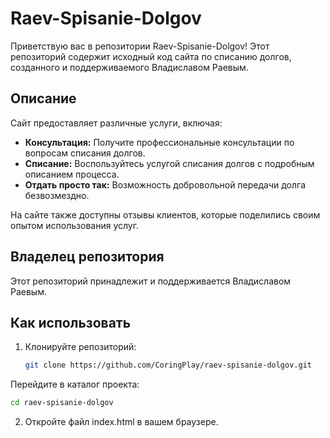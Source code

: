 # Raev-Spisanie-Dolgov

Приветствую вас в репозитории Raev-Spisanie-Dolgov! Этот репозиторий содержит исходный код сайта по списанию долгов, созданного и поддерживаемого Владиславом Раевым.

## Описание

Сайт предоставляет различные услуги, включая:
- **Консультация:** Получите профессиональные консультации по вопросам списания долгов.
- **Списание:** Воспользуйтесь услугой списания долгов с подробным описанием процесса.
- **Отдать просто так:** Возможность добровольной передачи долга безвозмездно.

На сайте также доступны отзывы клиентов, которые поделились своим опытом использования услуг.

## Владелец репозитория

Этот репозиторий принадлежит и поддерживается Владиславом Раевым.

## Как использовать

1. Клонируйте репозиторий:
   ```bash
   git clone https://github.com/CoringPlay/raev-spisanie-dolgov.git
   ```
Перейдите в каталог проекта:
  ```bash
  cd raev-spisanie-dolgov
  ```

2. Откройте файл index.html в вашем браузере.
